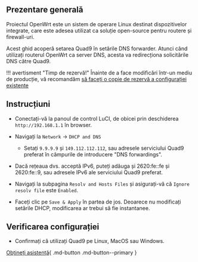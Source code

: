 ## Prezentare generală

Proiectul OpenWrt este un sistem de operare Linux destinat dispozitivelor integrate, care este adesea utilizat ca soluție open-source pentru routere și firewall-uri.

Acest ghid acoperă setarea Quad9 în setările DNS forwarder. Atunci când utilizați routerul OpenWrt ca server DNS, acesta va redirecționa solicitările DNS către Quad9.

!!! avertisment "Timp de rezervă!"
    Înainte de a face modificări într-un mediu de producție, vă recomandăm [să faceți o copie de rezervă a configurației existente](https://openwrt.org/docs/guide-user/troubleshooting/backup_restore)

## Instrucțiuni

* Conectați-vă la panoul de control LuCI, de obicei prin deschiderea `http://192.168.1.1` în browser.

* Navigați la `Network` -> `DHCP and DNS`
    * Setați `9.9.9.9` și `149.112.112.112`, sau adresele serviciului Quad9 preferat în câmpurile de introducere "DNS forwardings".

* Dacă rețeaua dvs. acceptă IPv6, puteți adăuga și 2620:fe::fe și 2620:fe::9, sau adresele IPv6 ale serviciului Quad9 preferat.

* Navigați la subpagina `Resolv and Hosts Files` și asigurați-vă că `Ignore resolv file` este `Enabled`.

* Faceți clic pe `Save & Apply` în partea de jos. Deoarece nu modificați setările DHCP, modificarea ar trebui să fie instantanee.

## Verificarea configurației

* Confirmați că utilizați Quad9 pe Linux, MacOS sau Windows.

[Obțineți asistență](https://quad9.net/support/contact){ .md-button .md-button--primary }
